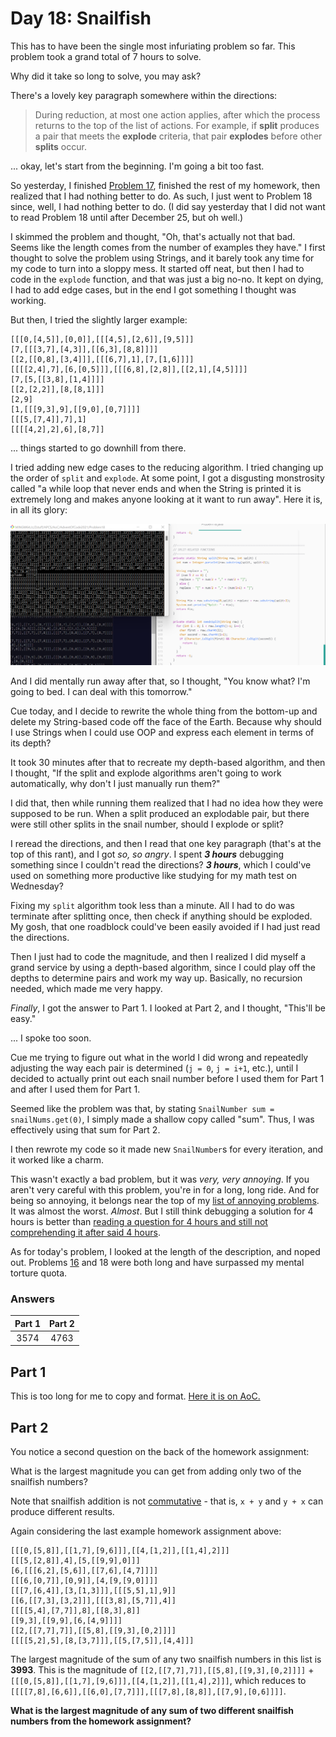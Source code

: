 # Day 18: Snailfish
This has to have been the single most infuriating problem so far. This problem took a grand total of 7 hours to solve.

Why did it take so long to solve, you may ask?

There's a lovely key paragraph somewhere within the directions:

> During reduction, at most one action applies, after which the process returns to the top of the list of actions. For example, if **split** produces a pair that meets the **explode** criteria, that pair **explodes** before other **splits** occur.

... okay, let's start from the beginning. I'm going a bit too fast.

So yesterday, I finished [Problem 17](https://github.com/Daphne-Qin/AdventOfCode2021/tree/main/Problem17), finished the rest of my homework, then realized that I had nothing better to do. As such, I just went to Problem 18 since, well, I had nothing better to do. (I did say yesterday that I did not want to read Problem 18 until after December 25, but oh well.)

I skimmed the problem and thought, "Oh, that's actually not that bad. Seems like the length comes from the number of examples they have." I first thought to solve the problem using Strings, and it barely took any time for my code to turn into a sloppy mess. It started off neat, but then I had to code in the `explode` function, and that was just a big no-no. It kept on dying, I had to add edge cases, but in the end I got something I thought was working.

But then, I tried the slightly larger example:

```
[[[0,[4,5]],[0,0]],[[[4,5],[2,6]],[9,5]]]
[7,[[[3,7],[4,3]],[[6,3],[8,8]]]]
[[2,[[0,8],[3,4]]],[[[6,7],1],[7,[1,6]]]]
[[[[2,4],7],[6,[0,5]]],[[[6,8],[2,8]],[[2,1],[4,5]]]]
[7,[5,[[3,8],[1,4]]]]
[[2,[2,2]],[8,[8,1]]]
[2,9]
[1,[[[9,3],9],[[9,0],[0,7]]]]
[[[5,[7,4]],7],1]
[[[[4,2],2],6],[8,7]]
```

... things started to go downhill from there.

I tried adding new edge cases to the reducing algorithm. I tried changing up the order of `split` and `explode`. At some point, I got a disgusting monstrosity called "a while loop that never ends and when the String is printed it is extremely long and makes anyone looking at it want to run away". Here it is, in all its glory:

![image](disgusting-strings.png)

And I did mentally run away after that, so I thought, "You know what? I'm going to bed. I can deal with this tomorrow."

Cue today, and I decide to rewrite the whole thing from the bottom-up and delete my String-based code off the face of the Earth. Because why should I use Strings when I could use OOP and express each element in terms of its depth?

It took 30 minutes after that to recreate my depth-based algorithm, and then I thought, "If the split and explode algorithms aren't going to work automatically, why don't I just manually run them?"

I did that, then while running them realized that I had no idea how they were supposed to be run. When a split produced an explodable pair, but there were still other splits in the snail number, should I explode or split?

I reread the directions, and then I read that one key paragraph (that's at the top of this rant), and I got *so, so angry*. I spent ***3 hours*** debugging something since I couldn't read the directions? ***3 hours***, which I could've used on something more productive like studying for my math test on Wednesday?

Fixing my `split` algorithm took less than a minute. All I had to do was terminate after splitting once, then check if anything should be exploded. My gosh, that one roadblock could've been easily avoided if I had just read the directions.

Then I just had to code the magnitude, and then I realized I did myself a grand service by using a depth-based algorithm, since I could play off the depths to determine pairs and work my way up. Basically, no recursion needed, which made me very happy.

*Finally*, I got the answer to Part 1. I looked at Part 2, and I thought, "This'll be easy."

... I spoke too soon.

Cue me trying to figure out what in the world I did wrong and repeatedly adjusting the way each pair is determined (`j = 0`, `j = i+1`, etc.), until I decided to actually print out each snail number before I used them for Part 1 and after I used them for Part 1.

Seemed like the problem was that, by stating `SnailNumber sum = snailNums.get(0)`, I simply made a shallow copy called "sum". Thus, I was effectively using that sum for Part 2.

I then rewrote my code so it made new `SnailNumber`s for every iteration, and it worked like a charm.

This wasn't exactly a bad problem, but it was *very, very annoying*. If you aren't very careful with this problem, you're in for a long, long ride. And for being so annoying, it belongs near the top of my [list of annoying problems](https://github.com/Daphne-Qin/AdventOfCode2021#most-annoying-problems). It was almost the worst. *Almost*. But I still think debugging a solution for 4 hours is better than [reading a question for 4 hours and still not comprehending it after said 4 hours](https://github.com/Daphne-Qin/AdventOfCode2021/tree/main/Problem16#day-16-packet-decoder).

As for today's problem, I looked at the length of the description, and noped out. Problems [16](https://github.com/Daphne-Qin/AdventOfCode2021/tree/main/Problem16#day-16-packet-decoder) and 18 were both long and have surpassed my mental torture quota.

### Answers
| Part 1 | Part 2 |
| :---: | :---: |
| 3574 | 4763 |

## Part 1
This is too long for me to copy and format. [Here it is on AoC.](https://adventofcode.com/2021/day/18)

## Part 2
You notice a second question on the back of the homework assignment:

What is the largest magnitude you can get from adding only two of the snailfish numbers?

Note that snailfish addition is not [commutative](https://en.wikipedia.org/wiki/Commutative_property) - that is, `x + y` and `y + x` can produce different results.

Again considering the last example homework assignment above:

```
[[[0,[5,8]],[[1,7],[9,6]]],[[4,[1,2]],[[1,4],2]]]
[[[5,[2,8]],4],[5,[[9,9],0]]]
[6,[[[6,2],[5,6]],[[7,6],[4,7]]]]
[[[6,[0,7]],[0,9]],[4,[9,[9,0]]]]
[[[7,[6,4]],[3,[1,3]]],[[[5,5],1],9]]
[[6,[[7,3],[3,2]]],[[[3,8],[5,7]],4]]
[[[[5,4],[7,7]],8],[[8,3],8]]
[[9,3],[[9,9],[6,[4,9]]]]
[[2,[[7,7],7]],[[5,8],[[9,3],[0,2]]]]
[[[[5,2],5],[8,[3,7]]],[[5,[7,5]],[4,4]]]
```

The largest magnitude of the sum of any two snailfish numbers in this list is **3993**. This is the magnitude of `[[2,[[7,7],7]],[[5,8],[[9,3],[0,2]]]]` + `[[[0,[5,8]],[[1,7],[9,6]]],[[4,[1,2]],[[1,4],2]]]`, which reduces to `[[[[7,8],[6,6]],[[6,0],[7,7]]],[[[7,8],[8,8]],[[7,9],[0,6]]]]`.

**What is the largest magnitude of any sum of two different snailfish numbers from the homework assignment?**
